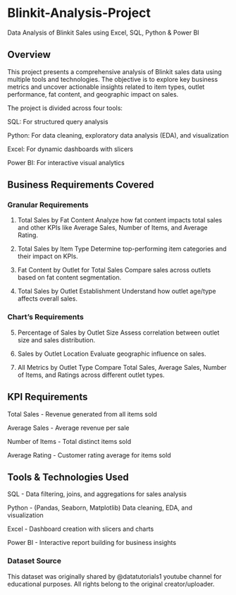 # Blinkit-Analysis-Project
Data Analysis of Blinkit Sales using Excel, SQL, Python &amp; Power BI

## Overview
This project presents a comprehensive analysis of Blinkit sales data using multiple tools and technologies. The objective is to explore key business metrics and uncover actionable insights related to item types, outlet performance, fat content, and geographic impact on sales.

The project is divided across four tools:

SQL: For structured query analysis

Python: For data cleaning, exploratory data analysis (EDA), and visualization

Excel: For dynamic dashboards with slicers

Power BI: For interactive visual analytics

## Business Requirements Covered
### Granular Requirements

1. Total Sales by Fat Content
   Analyze how fat content impacts total sales and other KPIs like Average Sales, Number of Items, and Average Rating.

2. Total Sales by Item Type
   Determine top-performing item categories and their impact on KPIs.

3. Fat Content by Outlet for Total Sales
   Compare sales across outlets based on fat content segmentation.

4. Total Sales by Outlet Establishment
   Understand how outlet age/type affects overall sales.

### Chart’s Requirements

5. Percentage of Sales by Outlet Size
   Assess correlation between outlet size and sales distribution.

6. Sales by Outlet Location
   Evaluate geographic influence on sales.

7. All Metrics by Outlet Type
   Compare Total Sales, Average Sales, Number of Items, and Ratings across different outlet types.

## KPI Requirements

 Total Sales - Revenue generated from all items sold
 
 Average Sales - Average revenue per sale
 
 Number of Items - Total distinct items sold
 
 Average Rating - Customer rating average for items sold
 

## Tools & Technologies Used

SQL -	Data filtering, joins, and aggregations for sales analysis

Python - (Pandas, Seaborn, Matplotlib)	Data cleaning, EDA, and visualization

Excel -	Dashboard creation with slicers and charts

Power BI -	Interactive report building for business insights


### Dataset Source
This dataset was originally shared by @datatutorials1 youtube channel for educational purposes. All rights belong to the original creator/uploader.

